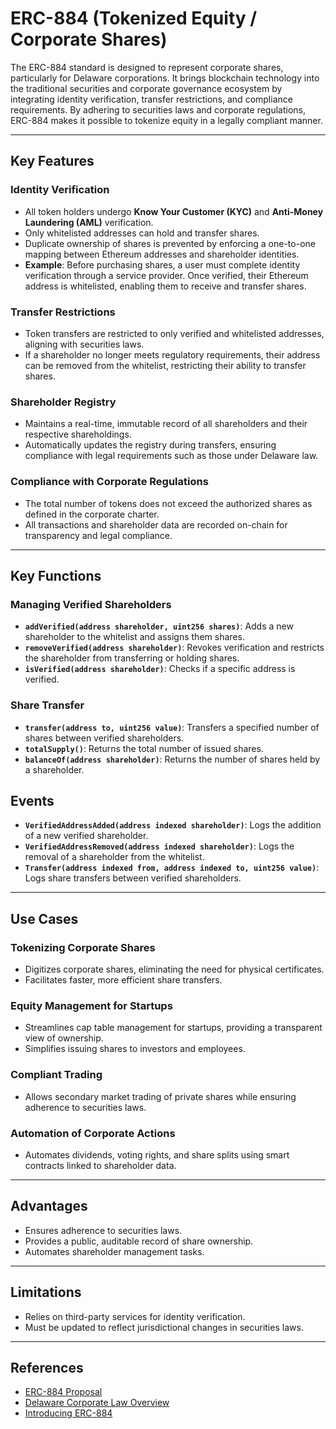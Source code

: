 # ERC-884 (Tokenized Equity / Corporate Shares)

The ERC-884 standard is designed to represent corporate shares, particularly for Delaware corporations. It brings blockchain technology into the traditional securities and corporate governance ecosystem by integrating identity verification, transfer restrictions, and compliance requirements. By adhering to securities laws and corporate regulations, ERC-884 makes it possible to tokenize equity in a legally compliant manner.

---

## **Key Features**

### **Identity Verification**
- All token holders undergo **Know Your Customer (KYC)** and **Anti-Money Laundering (AML)** verification.  
- Only whitelisted addresses can hold and transfer shares.  
- Duplicate ownership of shares is prevented by enforcing a one-to-one mapping between Ethereum addresses and shareholder identities.
- **Example**: Before purchasing shares, a user must complete identity verification through a service provider. Once verified, their Ethereum address is whitelisted, enabling them to receive and transfer shares.

### **Transfer Restrictions**
- Token transfers are restricted to only verified and whitelisted addresses, aligning with securities laws.  
- If a shareholder no longer meets regulatory requirements, their address can be removed from the whitelist, restricting their ability to transfer shares.  

### **Shareholder Registry**
- Maintains a real-time, immutable record of all shareholders and their respective shareholdings.  
- Automatically updates the registry during transfers, ensuring compliance with legal requirements such as those under Delaware law.  

### **Compliance with Corporate Regulations**
- The total number of tokens does not exceed the authorized shares as defined in the corporate charter.  
- All transactions and shareholder data are recorded on-chain for transparency and legal compliance.  

---

## **Key Functions**

### **Managing Verified Shareholders**
- **`addVerified(address shareholder, uint256 shares)`**: Adds a new shareholder to the whitelist and assigns them shares.  
- **`removeVerified(address shareholder)`**: Revokes verification and restricts the shareholder from transferring or holding shares.  
- **`isVerified(address shareholder)`**: Checks if a specific address is verified.  

### **Share Transfer**
- **`transfer(address to, uint256 value)`**: Transfers a specified number of shares between verified shareholders.  
- **`totalSupply()`**: Returns the total number of issued shares.  
- **`balanceOf(address shareholder)`**: Returns the number of shares held by a shareholder.  

## **Events**

- **`VerifiedAddressAdded(address indexed shareholder)`**: Logs the addition of a new verified shareholder.  
- **`VerifiedAddressRemoved(address indexed shareholder)`**: Logs the removal of a shareholder from the whitelist.  
- **`Transfer(address indexed from, address indexed to, uint256 value)`**: Logs share transfers between verified shareholders.  

---

## **Use Cases**

### **Tokenizing Corporate Shares**
- Digitizes corporate shares, eliminating the need for physical certificates.  
- Facilitates faster, more efficient share transfers.  

### **Equity Management for Startups**
- Streamlines cap table management for startups, providing a transparent view of ownership.  
- Simplifies issuing shares to investors and employees.  

### **Compliant Trading**
- Allows secondary market trading of private shares while ensuring adherence to securities laws.  

### **Automation of Corporate Actions**
- Automates dividends, voting rights, and share splits using smart contracts linked to shareholder data.

---

## **Advantages**

- Ensures adherence to securities laws.  
- Provides a public, auditable record of share ownership.  
- Automates shareholder management tasks.  

---

## **Limitations**

- Relies on third-party services for identity verification.  
- Must be updated to reflect jurisdictional changes in securities laws.  

---

## References

- [ERC-884 Proposal](https://github.com/ethereum/EIPs/issues/884)  
- [Delaware Corporate Law Overview](https://corplaw.delaware.gov/)  
- [Introducing ERC-884](https://medium.com/novai-blockchain-101/introducing-erc-884-ethereums-membership-token-standard-c39ad39d9f60)
